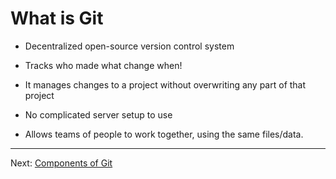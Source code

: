 # What is Git

- Decentralized open-source version control system

- Tracks who made what change when!

- It manages changes to a project without overwriting any part of that project

- No complicated server setup to use

- Allows teams of people to work together, using the same files/data.

---

Next: [Components of Git](2_components_of_git.md)
